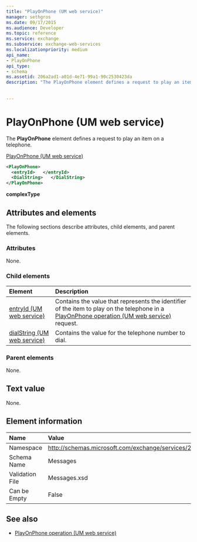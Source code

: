 ```yaml
---
title: "PlayOnPhone (UM web service)"
manager: sethgros
ms.date: 09/17/2015
ms.audience: Developer
ms.topic: reference
ms.service: exchange
ms.subservice: exchange-web-services
ms.localizationpriority: medium
api_name:
- PlayOnPhone
api_type:
- schema
ms.assetid: 206a2ad1-a01d-4e71-99a1-90c2530423da
description: "The PlayOnPhone element defines a request to play an item on a telephone."
 
 
---
```


# PlayOnPhone (UM web service)

The **PlayOnPhone** element defines a request to play an item on a telephone. 
  
[PlayOnPhone (UM web service)](playonphone-um-web-service.md)
  
```xml
<PlayOnPhone>
  <entryId>   </entryId>
  <DialString>   </DialString>
</PlayOnPhone>
```

 **complexType**
## Attributes and elements

The following sections describe attributes, child elements, and parent elements.
  
### Attributes

None.
  
### Child elements

|**Element**|**Description**|
|:-----|:-----|
|[entryId (UM web service)](entryid-um-web-service.md) <br/> |Contains the value that represents the identifier of the item to play on the telephone in a [PlayOnPhone operation (UM web service)](playonphone-operation-um-web-service.md) request.  <br/> |
|[dialString (UM web service)](dialstring-um-web-service.md) <br/> |Contains the value for the telephone number to dial.  <br/> |
   
### Parent elements

None.
  
## Text value

None.
  
## Element information

|**Name**|**Value**|
|:-----|:-----|
|Namespace  <br/> |http://schemas.microsoft.com/exchange/services/2006/messages  <br/> |
|Schema Name  <br/> |Messages  <br/> |
|Validation File  <br/> |Messages.xsd  <br/> |
|Can be Empty  <br/> |False  <br/> |
   
## See also

- [PlayOnPhone operation (UM web service)](playonphone-operation-um-web-service.md)
